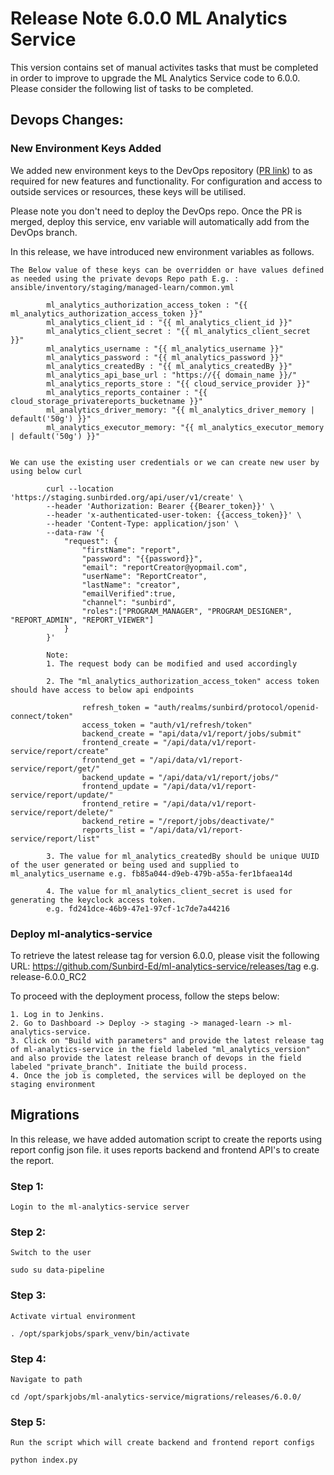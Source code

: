 # Release Note 6.0.0 ML Analytics Service

This version contains set of manual activites tasks that must be completed in order to improve to upgrade the ML Analytics Service code to 6.0.0. Please consider the following list of tasks to be completed.

## Devops Changes:

### New Environment Keys Added

We added new environment keys to the DevOps repository ([PR link](https://github.com/project-sunbird/sunbird-devops/pull/3849)) to as required for new features and functionality. For configuration and access to outside services or resources, these keys will be utilised.

Please note you don't need to deploy the DevOps repo. Once the PR is merged, deploy this service, env variable will automatically add from the DevOps branch.

In this release, we have introduced new environment variables as follows. 

    The Below value of these keys can be overridden or have values defined as needed using the private devops Repo path E.g. : ansible/inventory/staging/managed-learn/common.yml

            ml_analytics_authorization_access_token : "{{ ml_analytics_authorization_access_token }}"
            ml_analytics_client_id : "{{ ml_analytics_client_id }}"
            ml_analytics_client_secret : "{{ ml_analytics_client_secret }}"
            ml_analytics_username : "{{ ml_analytics_username }}"
            ml_analytics_password : "{{ ml_analytics_password }}"
            ml_analytics_createdBy : "{{ ml_analytics_createdBy }}"
            ml_analytics_api_base_url : "https://{{ domain_name }}/"
            ml_analytics_reports_store : "{{ cloud_service_provider }}"
            ml_analytics_reports_container : "{{ cloud_storage_privatereports_bucketname }}"
            ml_analytics_driver_memory: "{{ ml_analytics_driver_memory | default('50g') }}"
            ml_analytics_executor_memory: "{{ ml_analytics_executor_memory | default('50g') }}"


    We can use the existing user credentials or we can create new user by using below curl

            curl --location 'https://staging.sunbirded.org/api/user/v1/create' \
            --header 'Authorization: Bearer {{Bearer_token}}' \
            --header 'x-authenticated-user-token: {{access_token}}' \
            --header 'Content-Type: application/json' \
            --data-raw '{
                "request": {
                    "firstName": "report",
                    "password": "{{password}}",
                    "email": "reportCreator@yopmail.com",
                    "userName": "ReportCreator",
                    "lastName": "creator",
                    "emailVerified":true,
                    "channel": "sunbird",
                    "roles":["PROGRAM_MANAGER", "PROGRAM_DESIGNER", "REPORT_ADMIN", "REPORT_VIEWER"]
                }
            }'

            Note: 
            1. The request body can be modified and used accordingly  

            2. The "ml_analytics_authorization_access_token" access token should have access to below api endpoints
                    
                    refresh_token = "auth/realms/sunbird/protocol/openid-connect/token"
                    access_token = "auth/v1/refresh/token"
                    backend_create = "api/data/v1/report/jobs/submit"
                    frontend_create = "/api/data/v1/report-service/report/create"
                    frontend_get = "/api/data/v1/report-service/report/get/"
                    backend_update = "/api/data/v1/report/jobs/"
                    frontend_update = "/api/data/v1/report-service/report/update/"
                    frontend_retire = "/api/data/v1/report-service/report/delete/"
                    backend_retire = "/report/jobs/deactivate/"
                    reports_list = "/api/data/v1/report-service/report/list"

            3. The value for ml_analytics_createdBy should be unique UUID of the user generated or being used and supplied to ml_analytics_username e.g. fb85a044-d9eb-479b-a55a-fer1bfaea14d

            4. The value for ml_analytics_client_secret is used for generating the keyclock access token. 
            e.g. fd241dce-46b9-47e1-97cf-1c7de7a44216

### Deploy ml-analytics-service

To retrieve the latest release tag for version 6.0.0, please visit the following URL: https://github.com/Sunbird-Ed/ml-analytics-service/releases/tag e.g. release-6.0.0_RC2


To proceed with the deployment process, follow the steps below:

    1. Log in to Jenkins.
    2. Go to Dashboard -> Deploy -> staging -> managed-learn -> ml-analytics-service.
    3. Click on "Build with parameters" and provide the latest release tag of ml-analytics-service in the field labeled "ml_analytics_version" and also provide the latest release branch of devops in the field labeled "private_branch". Initiate the build process.
    4. Once the job is completed, the services will be deployed on the staging environment



## Migrations

In this release, we have added automation script to create the reports using report config json file. it uses reports backend and frontend API's to create the report.

### Step 1: 

    Login to the ml-analytics-service server

### Step 2:

    Switch to the user

    sudo su data-pipeline

### Step 3:

    Activate virtual environment

    . /opt/sparkjobs/spark_venv/bin/activate

### Step 4:

    Navigate to path

    cd /opt/sparkjobs/ml-analytics-service/migrations/releases/6.0.0/

### Step 5:

    Run the script which will create backend and frontend report configs 

    python index.py

